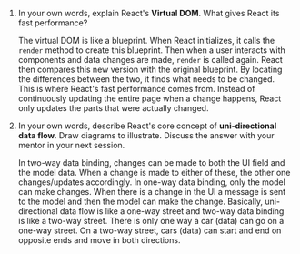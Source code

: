 1. In your own words, explain React's **Virtual DOM**. What gives React its fast performance?

    The virtual DOM is like a blueprint. When React initializes, it calls the `render` method to create this blueprint. Then when a user interacts with components and data changes are made, `render` is called again. React then compares this new version with the original blueprint. By locating the differences between the two, it finds what needs to be changed. This is where React's fast performance comes from. Instead of continuously updating the entire page when a change happens, React only updates the parts that were actually changed.

2. In your own words, describe React's core concept of **uni-directional data flow**. Draw diagrams to illustrate. Discuss the answer with your mentor in your next session.

    In two-way data binding, changes can be made to both the UI field and the model data. When a change is made to either of these, the other one changes/updates accordingly. In one-way data binding, only the model can make changes. When there is a change in the UI a message is sent to the model and then the model can make the change. Basically, uni-directional data flow is like a one-way street and two-way data binding is like a two-way street. There is only one way a car (data) can go on a one-way street. On a two-way street, cars (data) can start and end on opposite ends and move in both directions. 
